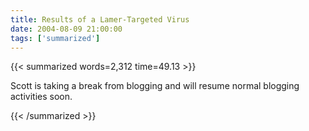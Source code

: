 ```yaml
---
title: Results of a Lamer-Targeted Virus
date: 2004-08-09 21:00:00
tags: ['summarized']
---
```


{{< summarized words=2,312 time=49.13 >}}

Scott is taking a break from blogging and will resume normal blogging activities soon.

{{< /summarized >}}
